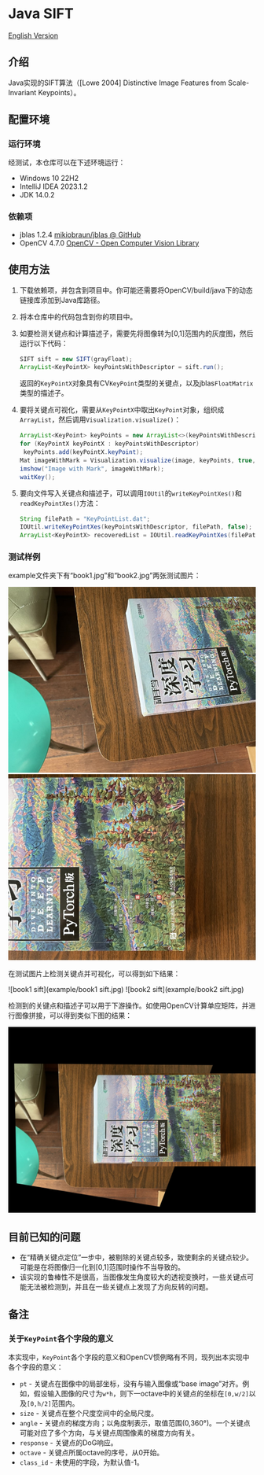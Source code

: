# Java SIFT

[English Version](README-en.md) 

## 介绍

Java实现的SIFT算法（[Lowe 2004] Distinctive Image Features from Scale-Invariant Keypoints）。

## 配置环境

### 运行环境

经测试，本仓库可以在下述环境运行：

- Windows 10 22H2
- IntelliJ IDEA 2023.1.2
- JDK 14.0.2

### 依赖项

- jblas 1.2.4 [mikiobraun/jblas @ GitHub](https://jblas.org/)
- OpenCV 4.7.0 [OpenCV - Open Computer Vision Library](https://opencv.org/)

## 使用方法

1. 下载依赖项，并包含到项目中。你可能还需要将OpenCV/build/java下的动态链接库添加到Java库路径。

2. 将本仓库中的代码包含到你的项目中。

3. 如要检测关键点和计算描述子，需要先将图像转为[0,1]范围内的灰度图，然后运行以下代码：

   ```java
   SIFT sift = new SIFT(grayFloat);
   ArrayList<KeyPointX> keyPointsWithDescriptor = sift.run();
   ```

   返回的`KeyPointX`对象具有CV`KeyPoint`类型的关键点，以及jblas`FloatMatrix`类型的描述子。

4. 要将关键点可视化，需要从`KeyPointX`中取出`KeyPoint`对象，组织成`ArrayList`，然后调用`Visualization.visualize()`：

   ```java
   ArrayList<KeyPoint> keyPoints = new ArrayList<>(keyPointsWithDescriptor.size());
   for (KeyPointX keyPointX : keyPointsWithDescriptor)
   	keyPoints.add(keyPointX.keyPoint);
   Mat imageWithMark = Visualization.visualize(image, keyPoints, true, true);
   imshow("Image with Mark", imageWithMark);
   waitKey();
   ```

5. 要向文件写入关键点和描述子，可以调用`IOUtil`的`writeKeyPointXes()`和`readKeyPointXes()`方法：

   ```java
   String filePath = "KeyPointList.dat";
   IOUtil.writeKeyPointXes(keyPointsWithDescriptor, filePath, false);
   ArrayList<KeyPointX> recoveredList = IOUtil.readKeyPointXes(filePath);
   ```

### 测试样例

example文件夹下有“book1.jpg”和“book2.jpg”两张测试图片：

![book1](example/book1.jpg) ![book2](example/book2.jpg)

在测试图片上检测关键点并可视化，可以得到如下结果：

![book1 sift](example/book1 sift.jpg) ![book2 sift](example/book2 sift.jpg)

检测到的关键点和描述子可以用于下游操作。如使用OpenCV计算单应矩阵，并进行图像拼接，可以得到类似下图的结果：

![stitch](example/stitch.jpg)

## 目前已知的问题

- 在“精确关键点定位”一步中，被剔除的关键点较多，致使剩余的关键点较少。可能是在将图像归一化到[0,1]范围时操作不当导致的。
- 该实现的鲁棒性不是很高，当图像发生角度较大的透视变换时，一些关键点可能无法被检测到，并且在一些关键点上发现了方向反转的问题。

## 备注

### 关于`KeyPoint`各个字段的意义

本实现中，`KeyPoint`各个字段的意义和OpenCV惯例略有不同，现列出本实现中各个字段的意义：

- `pt` - 关键点在图像中的局部坐标，没有与输入图像或“base image”对齐。例如，假设输入图像的尺寸为`w*h`，则下一octave中的关键点的坐标在`[0,w/2]`以及`[0,h/2]`范围内。
- `size` - 关键点在整个尺度空间中的全局尺度。
- `angle` - 关键点的梯度方向；以角度制表示，取值范围(0,360°)。一个关键点可能对应了多个方向，与关键点周围像素的梯度方向有关。
- `response` - 关键点的DoG响应。
- `octave` - 关键点所属octave的序号，从0开始。
- `class_id` - 未使用的字段，为默认值-1。
